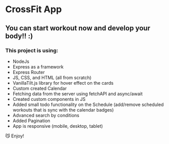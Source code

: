 # CrossFit App
## You can start workout now and develop your body!! :)


### This project is using:
- NodeJs
- Express as a framework
- Express Router
- JS, CSS, and HTML (all from scratch)
- VanillaTilt.js library for hover effect on the cards
- Custom created Calendar
- Fetching data from the server using fetchAPI and async/await 
- Created custom components in JS
- Added small todo functionality on the Schedule (add/remove scheduled workouts that is sync with the calendar badges)
- Advanced search by conditions
- Added Pagination
- App is responsive (mobile, desktop, tablet)


😼 Enjoy!